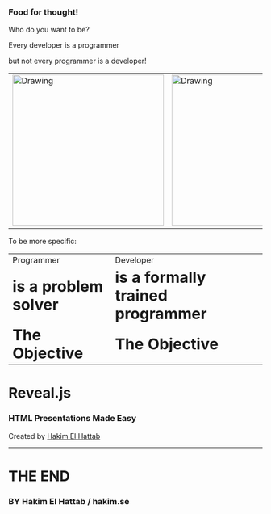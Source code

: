### Food for thought!

Who do you want to be?



Every developer is a programmer

but not every programmer is a developer! <!-- .element: class="fragment" data-fragment-index="1" -->

<table><tr>
<td> <img src="rhaeckl.github.io/images/work-933061_640.jpg" alt="Drawing" style="width: 300px;"/> </td>
<td> <img src="rhaeckl.github.io/images/company-concept-creative-7369.jpg" alt="Drawing" style="width: 300px;"/> </td> <!-- .element: class="fragment" data-fragment-index="1" -->
</tr></table>



To be more specific:

<table border="0">
 <tr style="border:0">
    <td style="border:0">Programmer</td>
    <td style="border:0">Developer</td>
 </tr>
 <tr style="border:0">
    <td style="border:0"><b style="font-size:30px">is a problem solver</b></td>
    <td style="border:0"><b style="font-size:30px">is a formally trained programmer</b></td>
 </tr>
 <tr style="border:0">
    <td style="border:0"><b style="font-size:30px">The Objective</b></td>
    <td style="border:0"><b style="font-size:30px">The Objective</b></td>
 </tr>
</table>



# Reveal.js
### HTML Presentations Made Easy

Created by [Hakim El Hattab][hakim]



---



# THE END
### BY Hakim El Hattab / hakim.se

[hakim]: http://hakim.se